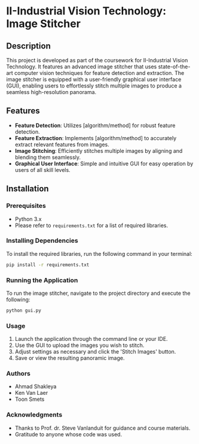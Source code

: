 # II-Industrial Vision Technology: Image Stitcher

## Description
This project is developed as part of the coursework for II-Industrial Vision Technology. It features an advanced image stitcher that uses state-of-the-art computer vision techniques for feature detection and extraction. The image stitcher is equipped with a user-friendly graphical user interface (GUI), enabling users to effortlessly stitch multiple images to produce a seamless high-resolution panorama.

## Features
- **Feature Detection**: Utilizes [algorithm/method] for robust feature detection.
- **Feature Extraction**: Implements [algorithm/method] to accurately extract relevant features from images.
- **Image Stitching**: Efficiently stitches multiple images by aligning and blending them seamlessly.
- **Graphical User Interface**: Simple and intuitive GUI for easy operation by users of all skill levels.

## Installation

### Prerequisites
- Python 3.x
- Please refer to `requirements.txt` for a list of required libraries.

### Installing Dependencies
To install the required libraries, run the following command in your terminal:

```bash
pip install -r requirements.txt
```

### Running the Application
To run the image stitcher, navigate to the project directory and execute the following:

```bash
python gui.py
```

### Usage
1. Launch the application through the command line or your IDE.
2. Use the GUI to upload the images you wish to stitch.
3. Adjust settings as necessary and click the 'Stitch Images' button.
4. Save or view the resulting panoramic image.

### Authors
- Ahmad Shakleya
- Ken Van Laer
- Toon Smets

### Acknowledgments
- Thanks to Prof. dr. Steve Vanlanduit for guidance and course materials.
- Gratitude to anyone whose code was used.